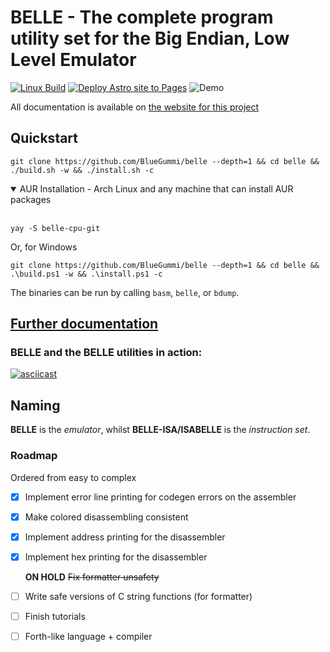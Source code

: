 # BELLE - The complete program utility set for the Big Endian, Low Level Emulator

[![Linux Build](https://github.com/BlueGummi/belle/actions/workflows/ci.yml/badge.svg)](https://github.com/BlueGummi/belle/actions/workflows/ci.yml) 
[![Deploy Astro site to Pages](https://github.com/BlueGummi/belle/actions/workflows/publish.yml/badge.svg)](https://github.com/BlueGummi/belle/actions/workflows/publish.yml)
![Demo](http://therealsujitk-vercel-badge.vercel.app/?app=belle-demo)

All documentation is available on [the website for this project](https://bluegummi.github.io/belle) 

## Quickstart

```
git clone https://github.com/BlueGummi/belle --depth=1 && cd belle && ./build.sh -w && ./install.sh -c
```


<details open>
<summary>AUR Installation - Arch Linux and any machine that can install AUR packages</summary>
<br>

```
yay -S belle-cpu-git
```

</details>


Or, for Windows

```pwsh
git clone https://github.com/BlueGummi/belle --depth=1 && cd belle && .\build.ps1 -w && .\install.ps1 -c
```

The binaries can be run by calling `basm`, `belle`, or `bdump`.

## [Further documentation](https://bluegummi.github.io/belle)

### BELLE and the BELLE utilities in action:

[![asciicast](https://asciinema.org/a/698327.svg)](https://asciinema.org/a/698327)


## Naming

**BELLE** is the *emulator*, whilst **BELLE-ISA/ISABELLE** is the *instruction set*.

### Roadmap

Ordered from easy to complex

- [x] Implement error line printing for codegen errors on the assembler

- [x] Make colored disassembling consistent

- [x] Implement address printing for the disassembler

- [x] Implement hex printing for the disassembler

  **ON HOLD** ~~Fix formatter unsafety~~ 

- [ ] Write safe versions of C string functions (for formatter)

- [ ] Finish tutorials

- [ ] Forth-like language + compiler
